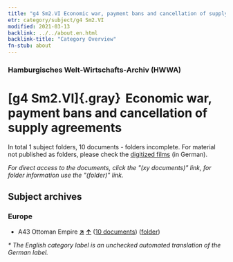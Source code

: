 ```yaml
---
title: "g4 Sm2.VI Economic war, payment bans and cancellation of supply agreements"
etr: category/subject/g4 Sm2.VI
modified: 2021-03-13
backlink: ../../about.en.html
backlink-title: "Category Overview"
fn-stub: about
---
```


### Hamburgisches Welt-Wirtschafts-Archiv (HWWA)
# [g4 Sm2.VI]{.gray}&#8201; Economic war, payment bans and cancellation of supply agreements&#160; 





In total 1 subject folders, 10 documents - folders incomplete.
For material not published as folders, please check the [digitized films](/film/h1_sh) (in German).

_For direct access to the documents, click the "(xy documents)" link, for folder information use the "(folder)" link._

## Subject archives



### Europe

- A43 Ottoman Empire [**&nearr;**](../../../geo/i/141034/about.en.html "Ottoman Empire (all folders)") [**&uarr;**](../../../geo/about.en.html#A43 "Country category system") (<a href="https://pm20.zbw.eu/dfgview/sh/141034,163408" title="about: Ottoman Empire : Economic war, payment bans and cancellation of supply agreements" target="_blank">10 documents</a>) ([folder](http://purl.org/pressemappe20/folder/sh/141034,163408))


_* The English category label is an unchecked automated translation of the German label._

